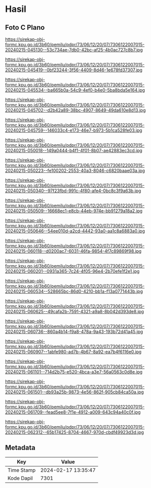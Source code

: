# Hasil

## Foto C Plano

https://sirekap-obj-formc.kpu.go.id/3b60/pemilu/pdpr/73/06/12/20/07/7306122007015-20240215-045130--53c734ae-7db0-42bc-af25-4b0ac727c8b7.jpg

https://sirekap-obj-formc.kpu.go.id/3b60/pemilu/pdpr/73/06/12/20/07/7306122007015-20240215-045419--0bf23244-3f56-4409-8d46-1e678fd37307.jpg

https://sirekap-obj-formc.kpu.go.id/3b60/pemilu/pdpr/73/06/12/20/07/7306122007015-20240215-045534--ba665b0a-54c9-4ef0-b4e0-5ba8bda5e164.jpg

https://sirekap-obj-formc.kpu.go.id/3b60/pemilu/pdpr/73/06/12/20/07/7306122007015-20240215-045702--d2b42a89-38bc-4907-8649-49da610e8d13.jpg

https://sirekap-obj-formc.kpu.go.id/3b60/pemilu/pdpr/73/06/12/20/07/7306122007015-20240215-045759--146033c4-e173-46e7-b973-5b1ca528fe03.jpg

https://sirekap-obj-formc.kpu.go.id/3b60/pemilu/pdpr/73/06/12/20/07/7306122007015-20240215-050018--149a0444-b4f1-4f01-8b07-ae42883ec3cd.jpg

https://sirekap-obj-formc.kpu.go.id/3b60/pemilu/pdpr/73/06/12/20/07/7306122007015-20240215-050223--fe100202-2553-40a3-8046-c6820baae03a.jpg

https://sirekap-obj-formc.kpu.go.id/3b60/pemilu/pdpr/73/06/12/20/07/7306122007015-20240215-050340--97f23fbd-991c-4f80-afe4-0bc8c3f9a63b.jpg

https://sirekap-obj-formc.kpu.go.id/3b60/pemilu/pdpr/73/06/12/20/07/7306122007015-20240215-050509--16668ec1-e8cb-44eb-974e-bb91279a18a2.jpg

https://sirekap-obj-formc.kpu.go.id/3b60/pemilu/pdpr/73/06/12/20/07/7306122007015-20240215-050646--54ee010d-a2cd-4442-93a0-aa1c8a6883a0.jpg

https://sirekap-obj-formc.kpu.go.id/3b60/pemilu/pdpr/73/06/12/20/07/7306122007015-20240215-060118--d0200ac7-6031-46fa-9854-4f7c89869f98.jpg

https://sirekap-obj-formc.kpu.go.id/3b60/pemilu/pdpr/73/06/12/20/07/7306122007015-20240215-060201--0931a365-7c24-4f05-96e4-2b70efe1f2e1.jpg

https://sirekap-obj-formc.kpu.go.id/3b60/pemilu/pdpr/73/06/12/20/07/7306122007015-20240215-060534--528665bc-86d0-4210-bb1a-f13a0771443b.jpg

https://sirekap-obj-formc.kpu.go.id/3b60/pemilu/pdpr/73/06/12/20/07/7306122007015-20240215-060625--49cafa2b-7591-4321-a9a8-8b042d393de8.jpg

https://sirekap-obj-formc.kpu.go.id/3b60/pemilu/pdpr/73/06/12/20/07/7306122007015-20240215-060736--860a4b14-f9a8-478a-9a43-193b72d41a45.jpg

https://sirekap-obj-formc.kpu.go.id/3b60/pemilu/pdpr/73/06/12/20/07/7306122007015-20240215-060907--1abfe980-ad7b-4b67-8a92-ea7b4f6116e0.jpg

https://sirekap-obj-formc.kpu.go.id/3b60/pemilu/pdpr/73/06/12/20/07/7306122007015-20240215-061101--714d2b75-e520-4bca-a3e7-56a0563c0d8e.jpg

https://sirekap-obj-formc.kpu.go.id/3b60/pemilu/pdpr/73/06/12/20/07/7306122007015-20240215-061501--db93a25b-9873-4e56-862f-905cb84ca50a.jpg

https://sirekap-obj-formc.kpu.go.id/3b60/pemilu/pdpr/73/06/12/20/07/7306122007015-20240215-061709--fead5ee8-7f1e-4912-a009-643c94a40c0f.jpg

https://sirekap-obj-formc.kpu.go.id/3b60/pemilu/pdpr/73/06/12/20/07/7306122007015-20240215-062312--65b17425-8704-4667-970d-cbdf49923d3d.jpg


## Metadata

| Key        | Value               |
| ---------- | ------------------- |
| Time Stamp | 2024-02-17 13:35:47 |
| Kode Dapil | 7301                |



